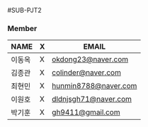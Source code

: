 #SUB-PJT2


### Member

|NAME|X|EMAIL|
|------|---|---|
|이동옥|X|okdong23@naver.com|
|김종관|X|colinder@naver.com|
|최현민|X|hunmin8788@naver.com|
|이원호|X|dldnjsgh71@naver.com|
|박기훈|X|gh9411@gmail.com|